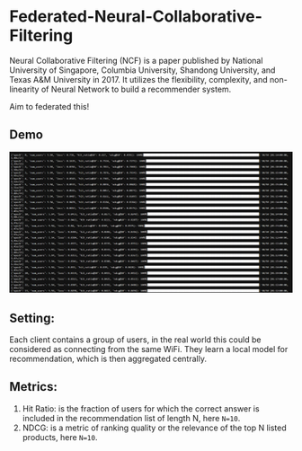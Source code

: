 # Federated-Neural-Collaborative-Filtering
Neural Collaborative Filtering (NCF) is a paper published by National University of Singapore, Columbia University, Shandong University, and Texas A&amp;M University in 2017. It utilizes the flexibility, complexity, and non-linearity of Neural Network to build a recommender system. 

Aim to federated this!

## Demo
![demo](/output.png)

## Setting:

Each client contains a group of users, in the real world this could be considered as connecting from the same WiFi. They learn a local model for recommendation, which is then aggregated centrally.

## Metrics:

1. Hit Ratio: is the fraction of users for which the correct answer is included in the recommendation list of length N, here `N=10`.
2. NDCG: is a metric of ranking quality or the relevance of the top N listed products, here `N=10`.
